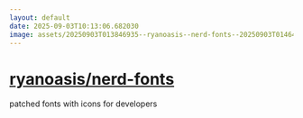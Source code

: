 ```yaml
---
layout: default
date: 2025-09-03T10:13:06.682030
image: assets/20250903T013846935--ryanoasis--nerd-fonts--20250903T014644262--cropped.png
---
```


# [ryanoasis/nerd-fonts](https://github.com/ryanoasis/nerd-fonts)

patched fonts with icons for developers
